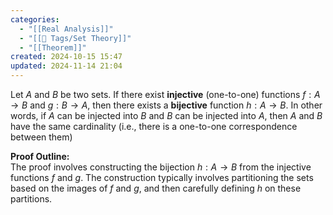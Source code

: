 ```yaml
---
categories:
  - "[[Real Analysis]]"
  - "[[🔖 Tags/Set Theory]]"
  - "[[Theorem]]"
created: 2024-10-15 15:47
updated: 2024-11-14 21:04
---
```

Let $A$ and $B$ be two sets. If there exist **injective** (one-to-one) functions $f: A \to B$ and $g: B \to A$, then there exists a **bijective** function $h: A \to B$. In other words, if $A$ can be injected into $B$ and $B$ can be injected into $A$, then $A$ and $B$ have the same cardinality (i.e., there is a one-to-one correspondence between them)

**Proof Outline:**  
The proof involves constructing the bijection $h: A \to B$ from the injective functions $f$ and $g$. The construction typically involves partitioning the sets based on the images of $f$ and $g$, and then carefully defining $h$ on these partitions.
